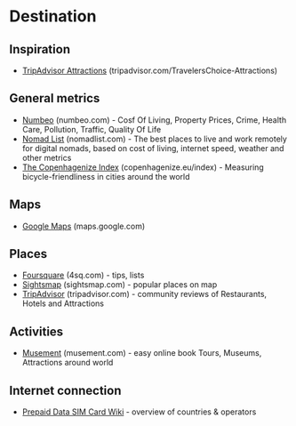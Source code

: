 # Destination

## Inspiration
* [TripAdvisor Attractions](http://www.tripadvisor.cz/TravelersChoice-Attractions) (tripadvisor.com/TravelersChoice-Attractions)

## General metrics
* [Numbeo](http://www.numbeo.com/) (numbeo.com) - Cosf Of Living, Property Prices, Crime, Health Care, Pollution, Traffic, Quality Of Life
* [Nomad List](https://nomadlist.com/) (nomadlist.com) - The best places to live and work remotely for digital nomads, based on cost of living, internet speed, weather and other metrics
* [The Copenhagenize Index](http://copenhagenize.eu/index/index.html) (copenhagenize.eu/index) - Measuring bicycle-friendliness in cities around the world

## Maps
* [Google Maps](http://maps.google.com) (maps.google.com)

## Places
* [Foursquare](https://foursquare.com/) (4sq.com) - tips, lists
* [Sightsmap](http://www.sightsmap.com/) (sightsmap.com) - popular places on map
* [TripAdvisor](http://www.tripadvisor.com/) (tripadvisor.com) - community reviews of Restaurants, Hotels and Attractions

## Activities
* [Musement](https://www.musement.com/en/) (musement.com) - easy online book Tours, Museums, Attractions around world

## Internet connection
* [Prepaid Data SIM Card Wiki](http://prepaid-data-sim-card.wikia.com/wiki/Prepaid_SIM_with_data) - overview of countries & operators

